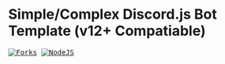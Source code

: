Simple/Complex Discord.js Bot Template (v12+ Compatiable)
=

<kbd>[![Forks](https://img.shields.io/github/forks/cybercdn/Simple-DJS-Template?color=blue&label=Total%20Forks&logoColor=blue&style=social)](https://github.com/CyberCDN/Simple-DJS-Template)
  [![NodeJS](https://img.shields.io/badge/NodeJS-v12.19.0-black?&maxAge=3600&style=social&logo=node.js)](https://nodejs.org/)</kbd>
